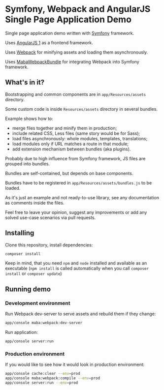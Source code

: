 Symfony, Webpack and AngularJS Single Page Application Demo
=========

Single page application demo written with [Symfony](https://symfony.com/) framework.

Uses [AngularJS 1](https://angularjs.org/) as a frontend framework.

Uses [Webpack](https://webpack.github.io/) for minifying assets and loading them asynchronously. 

Uses [MabaWebpackBundle](https://github.com/mariusbalcytis/webpack-bundle) for integrating Webpack into Symfony framework.

## What's in it?

Bootstrapping and common components are in `app/Resources/assets` directory.

Some custom code is inside `Resources/assets` directory in several bundles.

Example shows how to:

- merge files together and minify them in production;
- include related CSS, Less files (same story would be for Sass);
- load files asynchronously: whole modules, templates, translations;
- load modules only if URL matches a route in that module;
- add extension mechanism between bundles (aka plugins).

Probably due to high influence from Symfony framework, JS files are grouped into bundles.

Bundles are self-contained, but depends on base components.

Bundles have to be registered in `app/Resources/assets/bundles.js` to be loaded.

As it's just an example and not ready-to-use library, see any documentation as comments inside the files.

Feel free to leave your opinion, suggest any improvements or add any solved use-case scenarios via pull requests.

## Installing

Clone this repository, install dependencies:

```bash
composer install
```

Keep in mind, that you need `npm` and `node` installed and available as an executable
(`npm install` is called automatically when you call `composer install` or `composer update`)

## Running demo

### Development environment

Run Webpack dev-server to serve assets and rebuild them if they change:

```bash
app/console maba:webpack:dev-server
```

Run application:

```bash
app/console server:run
```

### Production environment

If you would like to see how it would look in production environment:

```bash
app/console cache:clear --env=prod
app/console maba:webpack:compile --env=prod
app/console server:run --env=prod
```
